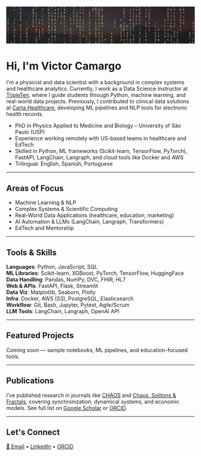 ![Header Image](assets/matrix_space.png)

# Hi, I'm Victor Camargo

I'm a physicist and data scientist with a background in complex systems and healthcare analytics. Currently, I work as a Data Science Instructor at [TripleTen](https://tripleten.com), where I guide students through Python, machine learning, and real-world data projects. Previously, I contributed to clinical data solutions at [Carta Healthcare](https://www.carta.healthcare), developing ML pipelines and NLP tools for electronic health records.

- PhD in Physics Applied to Medicine and Biology – University of São Paulo (USP)
- Experience working remotely with US-based teams in healthcare and EdTech
- Skilled in Python, ML frameworks (Scikit-learn, TensorFlow, PyTorch), FastAPI, LangChain, Langraph, and cloud tools like Docker and AWS
- Trilingual: English, Spanish, Portuguese

---

## Areas of Focus

- Machine Learning & NLP  
- Complex Systems & Scientific Computing  
- Real-World Data Applications (healthcare, education, marketing)  
- AI Automation & LLMs (LangChain, Langraph, Transformers)  
- EdTech and Mentorship

---

## Tools & Skills

**Languages**: Python, JavaScript, SQL  
**ML Libraries**: Scikit-learn, XGBoost, PyTorch, TensorFlow, HuggingFace  
**Data Handling**: Pandas, NumPy, DVC, FHIR, HL7  
**Web & APIs**: FastAPI, Flask, Streamlit  
**Data Viz**: Matplotlib, Seaborn, Plotly  
**Infra**: Docker, AWS (S3), PostgreSQL, Elasticsearch  
**Workflow**: Git, Bash, Jupyter, Pytest, Agile/Scrum  
**LLM Tools**: LangChain, Langraph, OpenAI API

---

## Featured Projects

Coming soon — sample notebooks, ML pipelines, and education-focused tools.

---

## Publications

I’ve published research in journals like [CHAOS](https://pubs.aip.org/aip/cha) and [Chaos, Solitons & Fractals](https://www.sciencedirect.com/journal/chaos-solitons-and-fractals), covering synchronization, dynamical systems, and economic models. See full list on [Google Scholar](https://scholar.google.com/citations?user=rotxSnAAAAAJ&hl=pt-BR) or [ORCID](https://orcid.org/0000-0002-8974-2988).

---

## Let's Connect

[📧 Email](mailto:victor.camargo.molina@gmail.com) • [LinkedIn](https://www.linkedin.com/in/victor-ecm) • [ORCID](https://orcid.org/0000-0002-8974-2988)
